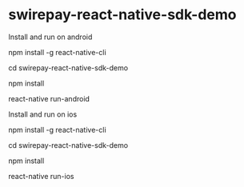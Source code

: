 # swirepay-react-native-sdk-demo

Install and run on android

npm install -g react-native-cli

cd swirepay-react-native-sdk-demo

npm install

react-native run-android



Install and run on ios

npm install -g react-native-cli

cd swirepay-react-native-sdk-demo

npm install

react-native run-ios


